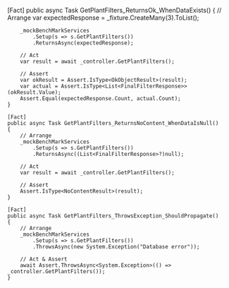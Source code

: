 [Fact]
    public async Task GetPlantFilters_ReturnsOk_WhenDataExists()
    {
        // Arrange
        var expectedResponse = _fixture.CreateMany<FinalFilterResponse>(3).ToList();

        _mockBenchMarkServices
            .Setup(s => s.GetPlantFilters())
            .ReturnsAsync(expectedResponse);

        // Act
        var result = await _controller.GetPlantFilters();

        // Assert
        var okResult = Assert.IsType<OkObjectResult>(result);
        var actual = Assert.IsType<List<FinalFilterResponse>>(okResult.Value);
        Assert.Equal(expectedResponse.Count, actual.Count);
    }

    [Fact]
    public async Task GetPlantFilters_ReturnsNoContent_WhenDataIsNull()
    {
        // Arrange
        _mockBenchMarkServices
            .Setup(s => s.GetPlantFilters())
            .ReturnsAsync((List<FinalFilterResponse>?)null);

        // Act
        var result = await _controller.GetPlantFilters();

        // Assert
        Assert.IsType<NoContentResult>(result);
    }

    [Fact]
    public async Task GetPlantFilters_ThrowsException_ShouldPropagate()
    {
        // Arrange
        _mockBenchMarkServices
            .Setup(s => s.GetPlantFilters())
            .ThrowsAsync(new System.Exception("Database error"));

        // Act & Assert
        await Assert.ThrowsAsync<System.Exception>(() => _controller.GetPlantFilters());
    }
